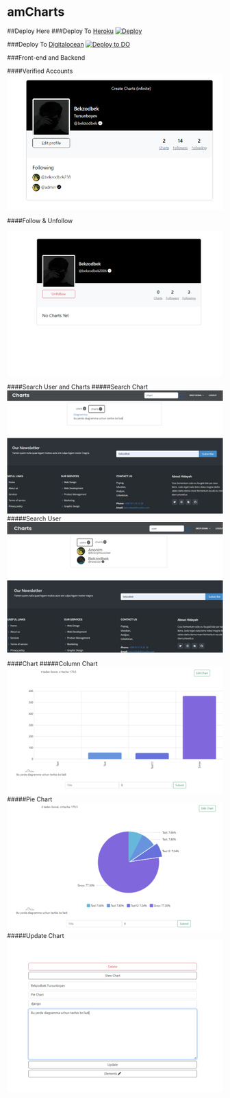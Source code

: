 # amCharts

##Deploy Here
###Deploy To [Heroku](https://heroku.com)
[![Deploy](https://www.herokucdn.com/deploy/button.svg)](https://heroku.com/deploy)

###Deploy To [Digitalocean](https://digitalocean.com)
[![Deploy to DO](https://www.deploytodo.com/do-btn-blue.svg)](https://cloud.digitalocean.com/apps/new?repo=https://github.com/Bekzodbek2006/amCharts/tree/main)

###Front-end and Backend

####Verified Accounts
![verified accounts](static/images/verified_accounts.png)

####Follow & Unfollow

![follow&unfollow](static/images/follow.png)

####Search User and Charts
#####Search Chart
![search charts](static/images/search_chart.png)
#####Search User
![search user](static/images/search.png)

####Chart
#####Column Chart
![chart column](static/images/chart_column.png)
#####Pie Chart
![charts](static/images/charts.png)
#####Update Chart
![update chart](static/images/update_charts.png)